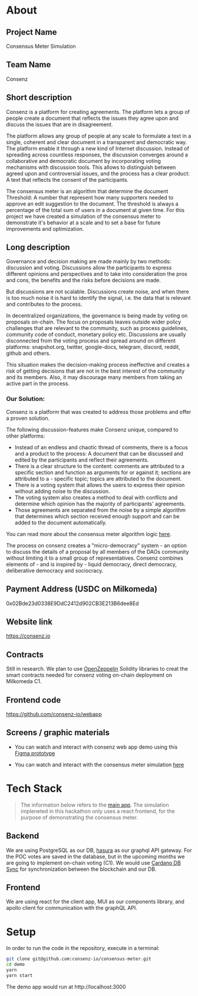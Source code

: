 # About
## Project Name
Consensus Meter Simulation
## Team Name
Consenz
## Short description 
Consenz is a platform for creating agreements.
The platform lets a group of people create a document that reflects the issues they agree upon
and discuss the issues that are in disagreement.

The platform allows any group of people at any scale to formulate a text
in a single, coherent and clear document in a transparent and democratic way.
The platform enable it through a new kind of Internet discussion.
Instead of spreading across countless responses,
the discussion converges around a collaborative and democratic document
by incorporating voting mechanisms with discussion tools.
This allows to distinguish between agreed upon and controversial issues,
and the process has a clear product: A text that reflects the consent of the participants.

The consensus meter is an algorithm that determine the document Threshold: 
A number that represent how many supporters needed to approve an edit suggestion to the document.
The threshold is always a percentage of the total sum of users in a document at given time.
For this project we have created a simulation of the consensus meter to demonstrate it's behavior at a scale and to set a base for future improvements and optimization.

## Long description
Governance and decision making are made mainly by two methods: discussion and voting. Discussions allow the participants to express different opinions and perspectives and to take into consideration the pros and cons, the benefits and the risks before decisions are made.

But discussions are not scalable. Discussions create noise, and when there is too much noise it is hard to identify the signal, i.e. the data that is relevant and contributes to the process. 

In decentralized organizations, the governance is being made by voting on proposals on-chain. The focus on proposals leaves outside wider policy challenges that are relevant to the community, such as process guidelines, community code of conduct, monetary policy etc. Discussions are usually disconnected from the voting process and spread around on different platforms: snapshot.org, twitter, google-docs, telegram, discord, reddit, github and others.

This situation makes the decision-making process ineffective and creates a risk of getting decisions that are not in the best interest of the community and its members. Also, it may discourage many members from taking an active part in the process.

### Our Solution:

Consenz is a platform that was created to address those problems and offer a proven solution.

The following discussion-features make Consenz unique, compared to other platforms:

- Instead of an endless and chaotic thread of comments, there is a focus and a product to the process: A document that can be discussed and edited by the participants and reflect their agreements.
- There is a clear structure to the content: comments are attributed to a specific section and function as arguments for or against it; sections are attributed to a - specific topic; topics are attributed to the document.
- There is a voting system that allows the users to express their opinion without adding noise to the discussion.
- The voting system also creates a method to deal with conflicts and determine which opinion has the majority of participants' agreements.
- Those agreements are separated from the noise by a simple algorithm that determines which section received enough support and can be added to the document automatically.

You can read more about the consensus meter algorithm logic [here](https://github.com/consenz-io/consensus-meter/blob/main/Logic.md#consensus-meter-logic).

The process on consenz creates a "micro-democracy" system - an option to discuss the details of a proposal by all members of the DAOs community without limiting it to a small group of representatives. Consenz combines elements of - and is inspired by - liquid democracy, direct democracy, deliberative democracy and sociocracy.

## Payment Address (USDC on Milkomeda)
0x02Bde23d0338E9DdC2412d902CB3E213B6dee8Ed

## Website link
https://consenz.io
## Contracts
Still in research. We plan to use [OpenZeppelin](https://docs.openzeppelin.com/contracts/4.x/governance) Solidity libraries to creat the smart contracts needed for consenz voting on-chain deployment on Milkomeda C1. 
## Frontend code
https://github.com/consenz-io/webapp
## Screens / graphic materials

- You can watch and interact with consenz web app demo using this [Figma prototype](https://www.figma.com/proto/lBVtIWr5UDhJXFXgJWgO8j/Consenz-Wireframe-(Copy)?node-id=1702%3A9054&scaling=scale-down-width&page-id=1702%3A9053&starting-point-node-id=1702%3A9054)

- You can watch and interact with the consensus meter simulation [here](https://simulation.consenz.io/)
# Tech Stack
> The information below refers to the [main app](https://github.com/consenz-io/webapp). The simulation impleneted in this hackathon only uses a react frontend, for the purpose of demonstrating the consensus meter. 

## Backend
We are using PostgreSQL as our DB, [hasura](https://hasura.io) as our graphql API gateway. For the POC votes are saved in the database, but in the upcoming months we are going to implement on-chain voting (C1). We would use [Cardano DB Sync](https://docs.cardano.org/cardano-components/cardano-db-sync/about-db-sync) for synchronization between the blockchain and our DB.
## Frontend
We are using react for the client app, MUI as our components library, and apollo client for communication with the graphQL API.

# Setup
In order to run the code in the repository, execute in a terminal:
```sh
git clone git@github.com:consenz-io/consensus-meter.git
cd demo
yarn
yarn start
```
The demo app would run at http://localhost:3000
